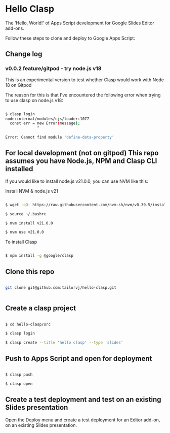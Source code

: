 # Hello Clasp

The 'Hello, World!' of Apps Script development for Google Slides Editor add-ons.

Follow these steps to clone and deploy to Google Apps Script:

## Change log

### v0.0.2 feature/gitpod - try node.js v18

This is an experimental version to test whether Clasp would work with Node 18 on Gitpod

The reason for this is that I've encountered the following error when trying to use clasp on node.js v18:

```bash

$ clasp login
node:internal/modules/cjs/loader:1077
  const err = new Error(message);
              ^

Error: Cannot find module 'define-data-property'

```

## For local development (not on gitpod) This repo assumes you have Node.js, NPM and Clasp CLI installed

If you would like to install node.js v21.0.0, you can use NVM like this:

Install NVM & node.js v21
```bash

$ wget -qO- https://raw.githubusercontent.com/nvm-sh/nvm/v0.39.5/install.sh | bash

$ source ~/.bashrc 

$ nvm install v21.0.0

$ nvm use v21.0.0

```



To install Clasp
```bash

$ npm install -g @google/clasp

```

## Clone this repo

```bash

git clone git@github.com:tailorvj/hello-clasp.git
    
```

## Create a clasp project

```bash

$ cd hello-clasp/src

$ clasp login

$ clasp create --title 'hello clasp' --type 'slides'

```

## Push to Apps Script and open for deployment

```bash

$ clasp push

$ clasp open

```

## Create a test deployment and test on an existing Slides presentation

Open the Deploy menu and create a test deployment for an Editor add-on, on an existing Slides presentation.